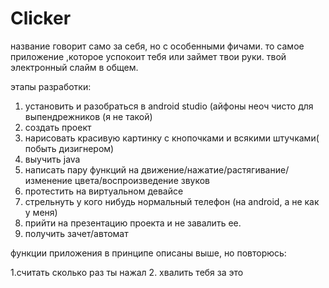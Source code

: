 # Clicker
название говорит само за себя, но с особенными фичами. то самое приложение ,которое успокоит тебя или займет твои руки.  твой электронный слайм в общем. 


этапы разработки:
1. установить и разобраться в android studio (айфоны неоч чисто для выпендрежников (я не такой)
2. создать проект
3. нарисовать красивую картинку с кнопочками и всякими штучками( побыть дизигнером)
4. выучить java
5. написать пару функций на движение/нажатие/растягивание/изменение цвета/воспроизведение звуков
6. протестить на виртуальном девайсе
7. стрельнуть у кого нибудь нормальный телефон (на android, а не как у меня)
8. прийти на презентацию проекта и не завалить ее.
9. получить зачет/автомат



функции приложения в принципе описаны выше, но повторюсь:

1.считать сколько раз ты нажал
2. хвалить тебя за это


